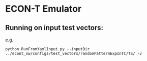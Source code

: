 # ECON-T Emulator

## Running on input test vectors:

e.g.
```
python RunFromYamlInput.py --inputDir ../econt_sw/configs/test_vectors/randomPatternExpInTC/TS/ -v
```